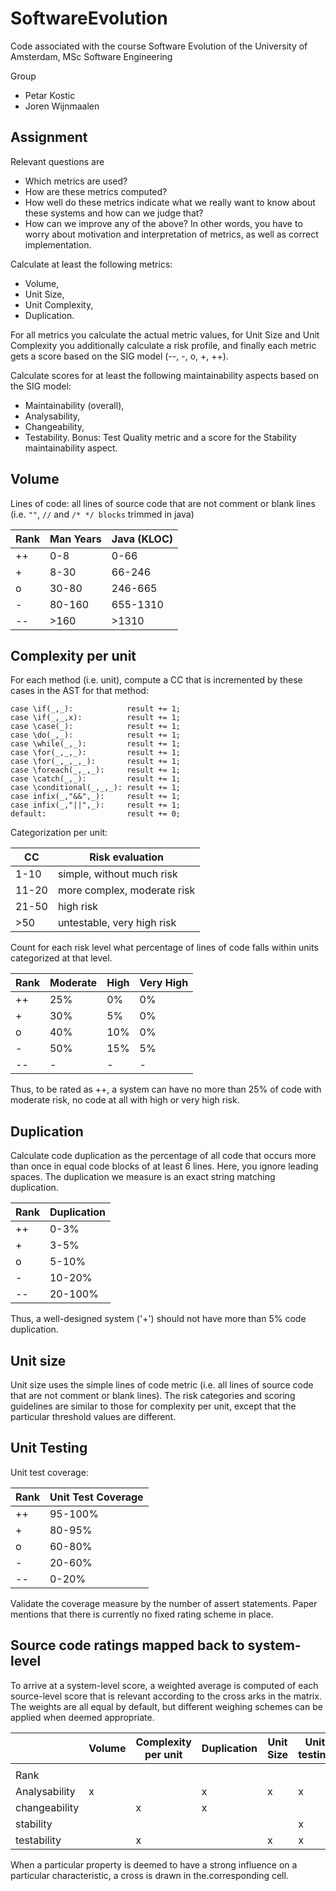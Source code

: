 # SoftwareEvolution
Code associated with the course Software Evolution of the University of Amsterdam, MSc Software Engineering

Group  
* Petar Kostic
* Joren Wijnmaalen

## Assignment
Relevant questions are
* Which metrics are used?
* How are these metrics computed?
* How well do these metrics indicate what we really want to know about these systems and how can we judge that?
* How can we improve any of the above? In other words, you have to worry about motivation and interpretation of metrics, as well as correct implementation.

Calculate at least the following metrics:
* Volume,
* Unit Size,
* Unit Complexity,
* Duplication.

For all metrics you calculate the actual metric values, for Unit Size and Unit Complexity you additionally calculate a risk profile, and finally each metric gets a score based on the SIG model (--, -, o, +, ++).

Calculate scores for at least the following maintainability aspects based on the SIG model:
* Maintainability (overall),
* Analysability,
* Changeability,
* Testability.
Bonus: Test Quality metric and a score for the Stability maintainability aspect.

## Volume
Lines of code: all lines of source code that are not comment or blank lines (i.e. `""`, `//` and `/* */ blocks` trimmed in java)

| Rank | Man Years | Java (KLOC) |
|------|-----------|-------------|
| ++   | 0-8       | 0-66        |
| +    | 8-30      | 66-246      |
| o    | 30-80     | 246-665     |
| -    | 80-160    | 655-1310    |
| --   | >160      | >1310       |

## Complexity per unit
For each method (i.e. unit), compute a CC that is incremented by these cases in the AST for that method:
```rascal
case \if(_,_):            result += 1;
case \if(_,_,x):          result += 1;
case \case(_):            result += 1;
case \do(_,_):            result += 1;
case \while(_,_):         result += 1;
case \for(_,_,_):         result += 1;
case \for(_,_,_,_):       result += 1;
case \foreach(_,_,_):     result += 1;
case \catch(_,_):         result += 1;
case \conditional(_,_,_): result += 1;
case infix(_,"&&",_):     result += 1;
case infix(_,"||",_):     result += 1;
default:                  result += 0;
```
Categorization per unit:

|   CC  | Risk evaluation             |
|-------|-----------------------------|
| 1-10  | simple, without much risk   |
| 11-20 | more complex, moderate risk |
| 21-50 | high risk                   |
| >50   | untestable, very high risk  |

Count for each risk level what percentage of lines of code falls within units categorized at that level.

| Rank | Moderate | High | Very High |
|------|----------|------|-----------|
| ++   | 25%      | 0%   | 0%        |
| +    | 30%      | 5%   | 0%        |
| o    | 40%      | 10%  | 0%        |
| -    | 50%      | 15%  | 5%        |
| --   | -        | -    | -         |

Thus, to be rated as ++, a system can have no more than 25% of code with moderate risk, no code at all with high or very high risk.

## Duplication
Calculate code duplication as the percentage of all code that occurs more than once in equal code blocks of at least 6 lines. Here, you ignore leading spaces. The duplication we measure is an exact string matching duplication.

| Rank | Duplication |
|------|-------------|
| ++   | 0-3%        |
| +    | 3-5%        |
| o    | 5-10%       |
| -    | 10-20%      |
| --   | 20-100%     |

Thus, a well-designed system ('+') should not have more than 5% code duplication.

## Unit size
Unit size uses the simple lines of code metric (i.e. all lines of source code that are not comment or blank lines). The risk categories and scoring guidelines are similar to those for complexity per unit, except that the particular threshold values are different.

## Unit Testing
Unit test coverage: 

| Rank | Unit Test Coverage |
|------|--------------------|
| ++   | 95-100%            |
| +    | 80-95%             |
| o    | 60-80%             |
| -    | 20-60%             |
| --   | 0-20%              |

Validate the coverage measure by the number of assert statements. Paper mentions that there is currently no fixed rating scheme in place.

## Source code ratings mapped back to system-level
To arrive at a system-level score, a weighted average is computed of each source-level score that is relevant according to the cross arks in the matrix. The weights are all equal by default, but different weighing schemes can be applied when deemed appropriate.

|               | Volume | Complexity per unit | Duplication | Unit Size | Unit testing |   |
|---------------|--------|---------------------|-------------|-----------|--------------|---|
|               |        |                     |             |           |              |   |
| Rank          |        |                     |             |           |              |   |
| Analysability | x      |                     | x           | x         | x            |   |
| changeability |        | x                   | x           |           |              |   |
| stability     |        |                     |             |           | x            |   |
| testability   |        | x                   |             | x         | x            |   |

When a particular property is deemed to have a strong influence on a particular characteristic, a cross is drawn in the.corresponding cell.

